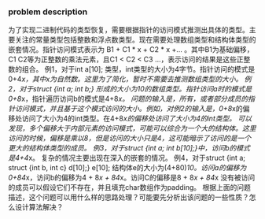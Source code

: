 

### problem description

为了实现二进制代码的类型恢复，需要根据指针的访问模式推测出具体的类型。主要关注的常量类型包括整数和浮点数类型。现在需要处理数组类型和结构体类型的嵌套情况。指针访问模式表示为 B1 + C1 * x + C2 * x +... 。其中B1为基础偏移，C1 C2等为正整数的乘法元素，且C1 < C2 < C3 ...，表示访问的结果是这些正整数的组合。
例1，对于int a[10]; 类型，int类型的大小为4字节。指针访问的模式是 0+4*x，其中x为自然数。这里为了简化，暂时不需要去推测数组类型的大小。
例2，对于struct {int a; int b;} 形成的大小为10的数组类型。指针访问a时的模式是 0+8*x，指针遍历访问b的模式是4+8*x。
问题的输入是，所有，或者部分成员的指针访问模式，并且基于这个模式访问的大小。例如，对例2的输入是，0+8*x的偏移处访问了大小为4的int类型。在4+8*x的偏移处访问了大小为4的int类型。
可以发现，多个偏移大于内部元素的访问模式，可能可以综合为一个大的结构体。这里访问的时候，偏移是乘以8，但是访问的大小只是4，这可能暗示了访问的是一个更大的结构体类型的成员。
例3，对于struct {int a; int b[10];}中，访问b的模式是4+4*x。
复杂的情况主要出现在深入的嵌套的情况。
例4，对于struct {int a; struct {int b, int c}  d[10];} e[10]; 结构体e的大小为(4+80)*10。访问a的偏移为0+84*x，访问b的偏移为4 + 8*x + 84*x。访问C的偏移是8 + 8*x + 84*x
没有被访问的成员可以假设它们不存在，并且填充char数组作为padding。
根据上面的问题描述，这个问题可以用什么样的思路处理？可能要先分析出该问题的一些性质？怎么设计算法解决？

